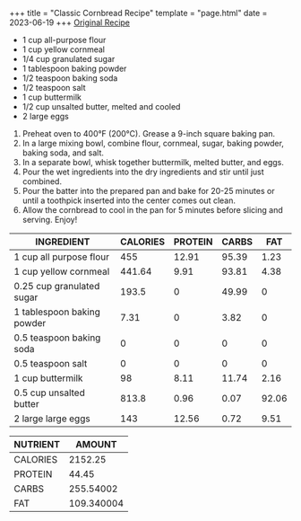 +++
title = "Classic Cornbread Recipe"
template = "page.html"
date = 2023-06-19
+++
[Original Recipe](https://cafedelites.com/cornbread-recipe/)
* 1 cup all-purpose flour
* 1 cup yellow cornmeal
* 1/4 cup granulated sugar
* 1 tablespoon baking powder
* 1/2 teaspoon baking soda
* 1/2 teaspoon salt
* 1 cup buttermilk
* 1/2 cup unsalted butter, melted and cooled
* 2 large eggs
1. Preheat oven to 400°F (200°C). Grease a 9-inch square baking pan.
2. In a large mixing bowl, combine flour, cornmeal, sugar, baking powder, baking soda, and salt.
3. In a separate bowl, whisk together buttermilk, melted butter, and eggs.
4. Pour the wet ingredients into the dry ingredients and stir until just combined.
5. Pour the batter into the prepared pan and bake for 20-25 minutes or until a toothpick inserted into the center comes out clean.
6. Allow the cornbread to cool in the pan for 5 minutes before slicing and serving. Enjoy!

| INGREDIENT | CALORIES | PROTEIN | CARBS | FAT |
| - | - | - | - | - |
| 1 cup all purpose flour | 455 | 12.91 | 95.39 | 1.23 |
| 1 cup yellow cornmeal | 441.64 | 9.91 | 93.81 | 4.38 |
| 0.25 cup granulated sugar | 193.5 | 0 | 49.99 | 0 |
| 1 tablespoon baking powder | 7.31 | 0 | 3.82 | 0 |
| 0.5 teaspoon baking soda | 0 | 0 | 0 | 0 |
| 0.5 teaspoon salt | 0 | 0 | 0 | 0 |
| 1 cup buttermilk | 98 | 8.11 | 11.74 | 2.16 |
| 0.5 cup unsalted butter | 813.8 | 0.96 | 0.07 | 92.06 |
| 2 large large eggs | 143 | 12.56 | 0.72 | 9.51 |

| NUTRIENT | AMOUNT |
| - | - |
| CALORIES | 2152.25 |
| PROTEIN | 44.45 |
| CARBS | 255.54002 |
| FAT | 109.340004 |
